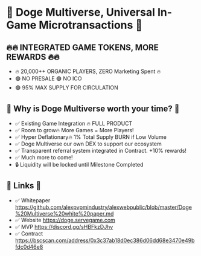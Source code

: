 # 💎 Doge Multiverse, Universal In-Game Microtransactions 💎

## 🔥🔥 INTEGRATED GAME TOKENS, MORE REWARDS 🔥🔥
- 🔥 20,000++ ORGANIC PLAYERS, ZERO Marketing Spent 🔥
- 🟢 NO PRESALE 🟢 NO ICO 
- 🟢 95% MAX SUPPLY FOR CIRCULATION

## 🚀 Why is Doge Multiverse worth your time? 🚀

- ✅ Existing Game Integration 🔥 FULL PRODUCT
- ✅ Room to grow🔥 More Games = More Players!
- ✅ Hyper Deflationary🔥 1% Total Supply BURN if Low Volume
- ✅ Doge Multiverse our own DEX to support our ecosystem
- ✅ Transparent referral system integrated in Contract. +10% rewards!
- ✅ Much more to come!
- 🔒 Liquidity will be locked until Milestone Completed

## 💎 Links 💎

- ✅ Whitepaper https://github.com/alexpvpmindustry/alexwebpublic/blob/master/Doge%20Multiverse%20white%20paper.md
- ✅ Website https://doge.servegame.com
- ✅ MVP https://discord.gg/sHBFkzDJhv
- ✅ Contract https://bscscan.com/address/0x3c37ab18d0ec386d06dd68e3470e49bfdc0d46e8
